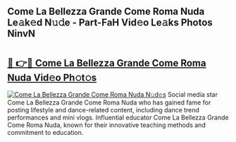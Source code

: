 ## Come La Bellezza Grande Come Roma Nuda Le𝚊k𝚎d N𝚞𝚍e - Part-FaH Vid𝚎o Le𝚊ks Photos NinvN

# <h2><a href="http://fbb5xg.evod.top/?m=Come+La+Bellezza+Grande+Come+Roma+Nuda">🔗 👉🔴 Come La Bellezza Grande Come Roma Nuda Vid𝚎o Ph𝚘t𝚘s</a></h2>

[![Come La Bellezza Grande Come Roma Nuda N𝚞d𝚎s](https://i.imgur.com/8V9OHl7.gif)](http://fbb5xg.evod.top/?m=Come+La+Bellezza+Grande+Come+Roma+Nuda)
Social media star Come La Bellezza Grande Come Roma Nuda who has gained fame for posting lifestyle and dance-related content, including dance trend performances and mini vlogs. Influential educator Come La Bellezza Grande Come Roma Nuda, known for their innovative teaching methods and commitment to education. 
